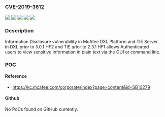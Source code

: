 ### [CVE-2019-3612](https://cve.mitre.org/cgi-bin/cvename.cgi?name=CVE-2019-3612)
![](https://img.shields.io/static/v1?label=Product&message=Data%20eXchange%20Layer%20(DXL)%20Platform&color=blue)
![](https://img.shields.io/static/v1?label=Product&message=Threat%20Intelligence%20Exchange%20(TIE)%20Server&color=blue)
![](https://img.shields.io/static/v1?label=Version&message=%3C%202.3.1%20HF1%20&color=brighgreen)
![](https://img.shields.io/static/v1?label=Version&message=%3C%205.0.1%20HF2%20&color=brighgreen)
![](https://img.shields.io/static/v1?label=Vulnerability&message=Information%20Disclosure%20vulnerability&color=brighgreen)

### Description

Information Disclosure vulnerability in McAfee DXL Platform and TIE Server in DXL prior to 5.0.1 HF2 and TIE prior to 2.3.1 HF1 allows Authenticated users to view sensitive information in plain text via the GUI or command line.

### POC

#### Reference
- https://kc.mcafee.com/corporate/index?page=content&id=SB10279

#### Github
No PoCs found on GitHub currently.


